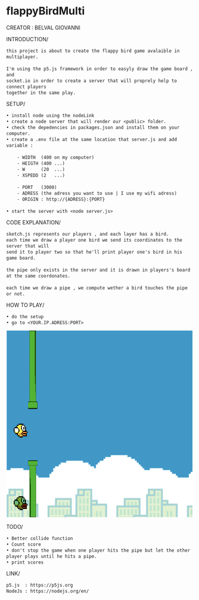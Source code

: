 # flappyBirdMulti

CREATOR : BELVAL GIOVANNI


INTRODUCTION/

    this project is about to create the flappy bird game avalaible in 
    multiplayer.

    I'm using the p5.js framework in order to easyly draw the game board , and 
    socket.io in order to create a server that will proprely help to connect players 
    together in the same play.


SETUP/

    • install node using the nodeLink
    • create a node server that will render our <public> folder.
    • check the depedencies in packages.json and install them on your computer.
    • create a .env file at the same location that server.js and add variable :

        - WIDTH  (400 on my computer)
        - HEIGTH (400 ...)
        - W      (20  ...)
        - XSPEDD (2   ...)

        - PORT   (3000)
        - ADRESS (the adress you want to use | I use my wifi adress)
        - ORIGIN : http://{ADRESS}:{PORT}

    • start the server with <node server.js>

    
CODE EXPLANATION/

    sketch.js represents our players , and each layer has a bird.
    each time we draw a player one bird we send its coordinates to the server that will
    send it to player two so that he'll print player one's bird in his game board.

    the pipe only exists in the server and it is drawn in players's board at the same coordonates.

    each time we draw a pipe , we compute wether a bird touches the pipe or not.

HOW TO PLAY/

    • do the setup
    • go to <YOUR.IP.ADRESS:PORT>

![BIRD!](illustrations/img1.png)

TODO/

    • Better collide function
    • Count score
    • don't stop the game when one player hits the pipe but let the other player plays until he hits a pipe.
    • print scores



LINK/

    p5.js  : https://p5js.org
    NodeJs : https://nodejs.org/en/

